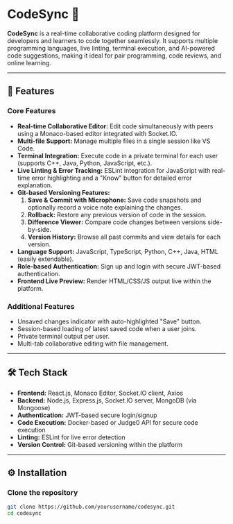 # CodeSync 🚀

**CodeSync** is a real-time collaborative coding platform designed for developers and learners to code together seamlessly. It supports multiple programming languages, live linting, terminal execution, and AI-powered code suggestions, making it ideal for pair programming, code reviews, and online learning.

---

## 🌟 Features

### **Core Features**
- **Real-time Collaborative Editor:** Edit code simultaneously with peers using a Monaco-based editor integrated with Socket.IO.
- **Multi-file Support:** Manage multiple files in a single session like VS Code.
- **Terminal Integration:** Execute code in a private terminal for each user (supports C++, Java, Python, JavaScript, etc.).
- **Live Linting & Error Tracking:** ESLint integration for JavaScript with real-time error highlighting and a "Know" button for detailed error explanation.
- **Git-based Versioning Features:**  
  1. **Save & Commit with Microphone:** Save code snapshots and optionally record a voice note explaining the changes.  
  2. **Rollback:** Restore any previous version of code in the session.  
  3. **Difference Viewer:** Compare code changes between versions side-by-side.  
  4. **Version History:** Browse all past commits and view details for each version.
- **Language Support:** JavaScript, TypeScript, Python, C++, Java, HTML (easily extendable).
- **Role-based Authentication:** Sign up and login with secure JWT-based authentication.
- **Frontend Live Preview:** Render HTML/CSS/JS output live within the platform.

### **Additional Features**
- Unsaved changes indicator with auto-highlighted "Save" button.
- Session-based loading of latest saved code when a user joins.
- Private terminal output per user.
- Multi-tab collaborative editing with file management.

---

## 🛠 Tech Stack

- **Frontend:** React.js, Monaco Editor, Socket.IO client, Axios
- **Backend:** Node.js, Express.js, Socket.IO server, MongoDB (via Mongoose)
- **Authentication:** JWT-based secure login/signup
- **Code Execution:** Docker-based or Judge0 API for secure code execution
- **Linting:** ESLint for live error detection
- **Version Control:** Git-based versioning within the platform

---

## ⚙️ Installation

### **Clone the repository**
```bash
git clone https://github.com/yourusername/codesync.git
cd codesync
